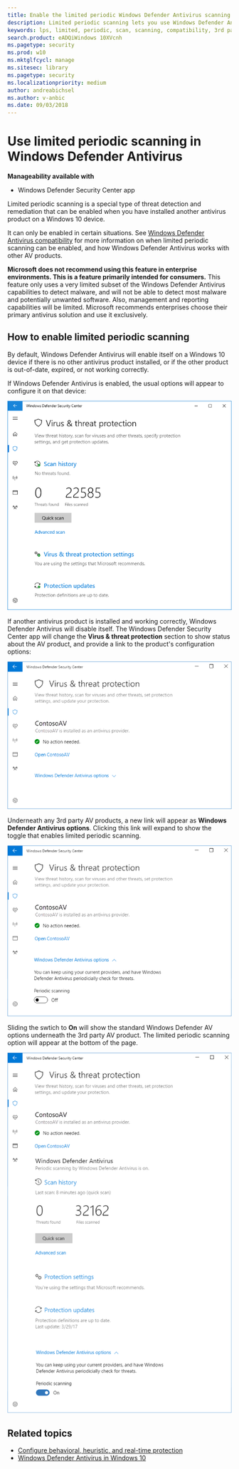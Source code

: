 ```yaml
---
title: Enable the limited periodic Windows Defender Antivirus scanning feature
description: Limited periodic scanning lets you use Windows Defender Antivirus in addition to your other installed AV providers
keywords: lps, limited, periodic, scan, scanning, compatibility, 3rd party, other av, disable
search.product: eADQiWindows 10XVcnh
ms.pagetype: security
ms.prod: w10
ms.mktglfcycl: manage
ms.sitesec: library
ms.pagetype: security
ms.localizationpriority: medium
author: andreabichsel
ms.author: v-anbic
ms.date: 09/03/2018
---
```




# Use limited periodic scanning in Windows Defender Antivirus

**Manageability available with**

- Windows Defender Security Center app

Limited periodic scanning is a special type of threat detection and remediation that can be enabled when you have installed another antivirus product on a Windows 10 device.

It can only be enabled in certain situations. See [Windows Defender Antivirus compatibility](windows-defender-antivirus-compatibility.md) for more information on when limited periodic scanning can be enabled, and how Windows Defender Antivirus works with other AV products.

**Microsoft does not recommend using this feature in enterprise environments. This is a feature primarily intended for consumers.** This feature only uses a very limited subset of the Windows Defender Antivirus capabilities to detect malware, and will not be able to detect most malware and potentially unwanted software. Also, management and reporting capabilities will be limited. Microsoft recommends enterprises choose their primary antivirus solution and use it exclusively.

## How to enable limited periodic scanning

By default, Windows Defender Antivirus will enable itself on a Windows 10 device if there is no other antivirus product installed, or if the other product is out-of-date, expired, or not working correctly.

If Windows Defender Antivirus is enabled, the usual options will appear to configure it on that device:

![Windows Defender Security Center app showing Windows Defender AV options, including scan options, settings, and update options](images/vtp-wdav.png)

If another antivirus product is installed and working correctly, Windows Defender Antivirus will disable itself. The Windows Defender Security Center app will change the **Virus & threat protection** section to show status about the AV product, and provide a link to the product's configuration options:

![Windows Defender Security Center app showing ContosoAV as the installed and running antivirus provider. There is a single link to open ContosoAV settings.](images/vtp-3ps.png)

Underneath any 3rd party AV products, a new link will appear as **Windows Defender Antivirus options**. Clicking this link will expand to show the toggle that enables limited periodic scanning. 

![The limited periodic option is a toggle to enable or disable **periodic scanning**](images/vtp-3ps-lps.png)

Sliding the swtich to **On** will show the standard Windows Defender AV options underneath the 3rd party AV product. The limited periodic scanning option will appear at the bottom of the page.

![When enabled, periodic scanning shows the normal Windows Defender Antivirus options](images/vtp-3ps-lps-on.png)

## Related topics

- [Configure behavioral, heuristic, and real-time protection](configure-protection-features-windows-defender-antivirus.md)
- [Windows Defender Antivirus in Windows 10](windows-defender-antivirus-in-windows-10.md)
